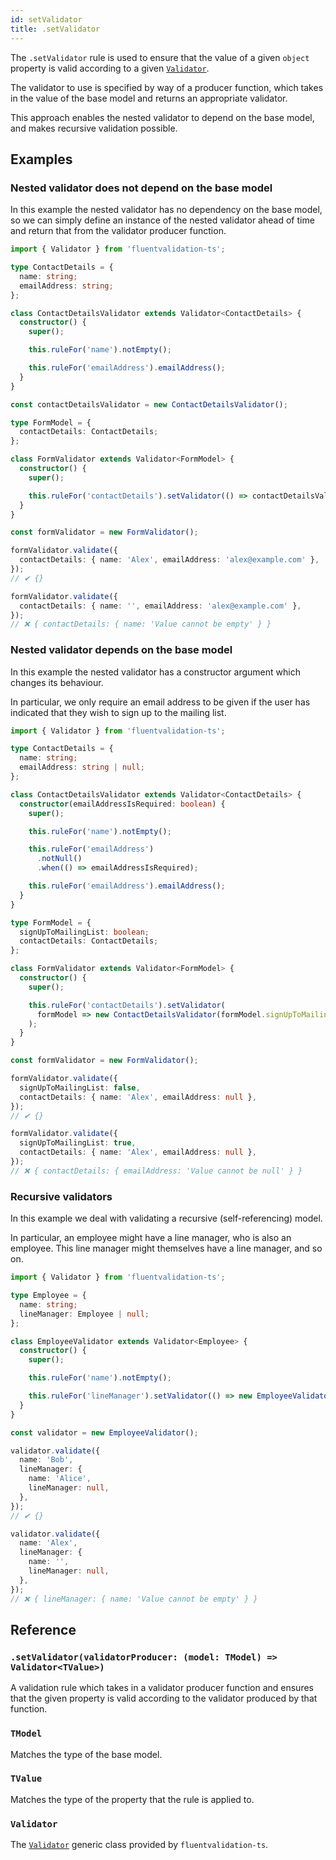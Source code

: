 ```yaml
---
id: setValidator
title: .setValidator
---
```


The `.setValidator` rule is used to ensure that the value of a given `object` property is valid according to a given [`Validator`](api/core/validator.md).

The validator to use is specified by way of a producer function, which takes in the value of the base model and returns an appropriate validator.

This approach enables the nested validator to depend on the base model, and makes recursive validation possible.

## Examples

### Nested validator does not depend on the base model

In this example the nested validator has no dependency on the base model, so we can simply define an instance of the nested validator ahead of time and return that from the validator producer function.

```typescript
import { Validator } from 'fluentvalidation-ts';

type ContactDetails = {
  name: string;
  emailAddress: string;
};

class ContactDetailsValidator extends Validator<ContactDetails> {
  constructor() {
    super();

    this.ruleFor('name').notEmpty();

    this.ruleFor('emailAddress').emailAddress();
  }
}

const contactDetailsValidator = new ContactDetailsValidator();

type FormModel = {
  contactDetails: ContactDetails;
};

class FormValidator extends Validator<FormModel> {
  constructor() {
    super();

    this.ruleFor('contactDetails').setValidator(() => contactDetailsValidator);
  }
}

const formValidator = new FormValidator();

formValidator.validate({
  contactDetails: { name: 'Alex', emailAddress: 'alex@example.com' },
});
// ✔ {}

formValidator.validate({
  contactDetails: { name: '', emailAddress: 'alex@example.com' },
});
// ❌ { contactDetails: { name: 'Value cannot be empty' } }
```

### Nested validator depends on the base model

In this example the nested validator has a constructor argument which changes its behaviour.

In particular, we only require an email address to be given if the user has indicated that they wish to sign up to the mailing list.

```typescript
import { Validator } from 'fluentvalidation-ts';

type ContactDetails = {
  name: string;
  emailAddress: string | null;
};

class ContactDetailsValidator extends Validator<ContactDetails> {
  constructor(emailAddressIsRequired: boolean) {
    super();

    this.ruleFor('name').notEmpty();

    this.ruleFor('emailAddress')
      .notNull()
      .when(() => emailAddressIsRequired);

    this.ruleFor('emailAddress').emailAddress();
  }
}

type FormModel = {
  signUpToMailingList: boolean;
  contactDetails: ContactDetails;
};

class FormValidator extends Validator<FormModel> {
  constructor() {
    super();

    this.ruleFor('contactDetails').setValidator(
      formModel => new ContactDetailsValidator(formModel.signUpToMailingList)
    );
  }
}

const formValidator = new FormValidator();

formValidator.validate({
  signUpToMailingList: false,
  contactDetails: { name: 'Alex', emailAddress: null },
});
// ✔ {}

formValidator.validate({
  signUpToMailingList: true,
  contactDetails: { name: 'Alex', emailAddress: null },
});
// ❌ { contactDetails: { emailAddress: 'Value cannot be null' } }
```

### Recursive validators

In this example we deal with validating a recursive (self-referencing) model.

In particular, an employee might have a line manager, who is also an employee. This line manager might themselves have a line manager, and so on.

```typescript
import { Validator } from 'fluentvalidation-ts';

type Employee = {
  name: string;
  lineManager: Employee | null;
};

class EmployeeValidator extends Validator<Employee> {
  constructor() {
    super();

    this.ruleFor('name').notEmpty();

    this.ruleFor('lineManager').setValidator(() => new EmployeeValidator());
  }
}

const validator = new EmployeeValidator();

validator.validate({
  name: 'Bob',
  lineManager: {
    name: 'Alice',
    lineManager: null,
  },
});
// ✔ {}

validator.validate({
  name: 'Alex',
  lineManager: {
    name: '',
    lineManager: null,
  },
});
// ❌ { lineManager: { name: 'Value cannot be empty' } }
```

## Reference

### `.setValidator(validatorProducer: (model: TModel) => Validator<TValue>)`

A validation rule which takes in a validator producer function and ensures that the given property is valid according to the validator produced by that function.

### `TModel`

Matches the type of the base model.

### `TValue`

Matches the type of the property that the rule is applied to.

### `Validator`

The [`Validator`](api/core/validator.md) generic class provided by `fluentvalidation-ts`.
